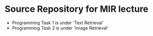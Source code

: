 # Source Repository for MIR lecture

* Programming Task 1 is under 'Text Retrieval'
* Programming Task 2 is under 'Image Retrieval'
